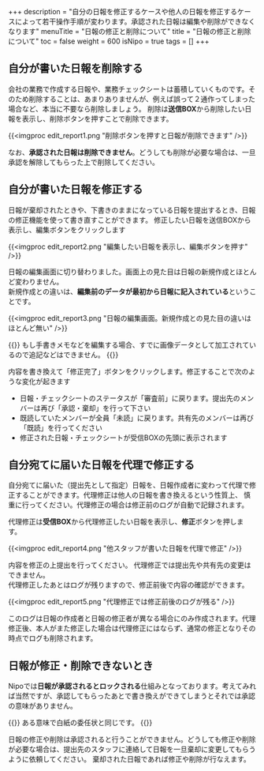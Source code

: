 +++
description = "自分の日報を修正するケースや他人の日報を修正するケースによって若干操作手順が変わります。承認された日報は編集や削除ができなくなります"
menuTitle = "日報の修正と削除について"
title = "日報の修正と削除について"
toc = false
weight = 600
isNipo = true
tags = []
+++


## 自分が書いた日報を削除する

会社の業務で作成する日報や、業務チェックシートは蓄積していくものです。そのため削除することは、あまりありませんが、例えば誤って２通作ってしまった場合など、本当に不要なら削除しましょう。
削除は**送信BOX**から削除したい日報を表示し、削除ボタンを押すことで削除できます。

{{<imgproc edit_report1.png "削除ボタンを押すと日報が削除できます" />}}

なお、**承認された日報は削除できません**。どうしても削除が必要な場合は、一旦承認を解除してもらった上で削除してください。

## 自分が書いた日報を修正する

日報が棄却されたときや、下書きのままになっている日報を提出するとき、日報の修正機能を使って書き直すことができます。
修正したい日報を送信BOXから表示し、編集ボタンをクリックします

{{<imgproc edit_report2.png "編集したい日報を表示し、編集ボタンを押す" />}}

日報の編集画面に切り替わりました。画面上の見た目は日報の新規作成とほとんど変わりません。  
新規作成との違いは、**編集前のデータが最初から日報に記入されている**ということです。

{{<imgproc edit_report3.png "日報の編集画面。新規作成との見た目の違いはほとんど無い" />}}

{{<alice pos="left" icon="default">}}
もし手書きメモなどを編集する場合、すでに画像データとして加工されているので追記などはできません。
{{</alice>}}

内容を書き換えて「修正完了」ボタンをクリックします。修正することで次のような変化が起きます

- 日報・チェックシートのステータスが「審査前」に戻ります。提出先のメンバーは再び「承認・棄却」を行って下さい
- 既読していたメンバーが全員「未読」に戻ります。共有先のメンバーは再び「既読」を行ってください
- 修正された日報・チェックシートが受信BOXの先頭に表示されます

## 自分宛てに届いた日報を代理で修正する

自分宛てに届いた（提出先として指定）日報を、日報作成者に変わって代理で修正することができます。代理修正は他人の日報を書き換えるという性質上、
慎重に行ってください。代理修正の場合は修正前のログが自動で記録されます。

代理修正は**受信BOX**から代理修正したい日報を表示し、**修正**ボタンを押します。

{{<imgproc edit_report4.png "他スタッフが書いた日報を代理で修正" />}}

内容を修正の上提出を行ってください。
代理修正では提出先や共有先の変更はできません。  
代理修正したあとはログが残りますので、修正前後で内容の確認ができます。

{{<imgproc edit_report5.png "代理修正では修正前後のログが残る" />}}

このログは日報の作成者と日報の修正者が異なる場合にのみ作成されます。代理修正後、本人がまた修正した場合は代理修正にはならず、通常の修正となりその時点でログも削除されます。

## 日報が修正・削除できないとき

Nipoでは**日報が承認されるとロックされる**仕組みとなっております。考えてみれば当然ですが、承認してもらったあとで書き換えができてしまうとそれでは承認の意味がありません。  

{{<alice pos="left" icon="default">}}
ある意味で白紙の委任状と同じです。
{{</alice>}}

日報の修正や削除は承認されると行うことができません。どうしても修正や削除が必要な場合は、提出先のスタッフに連絡して日報を一旦棄却に変更してもらうように依頼してください。
棄却された日報であれば修正や削除が行なえます。
